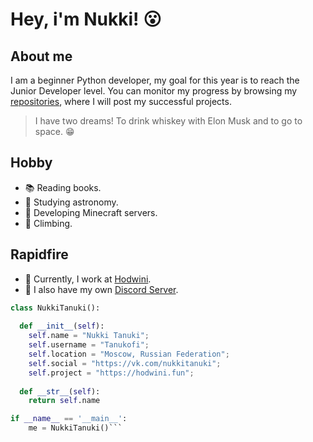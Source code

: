 # Hey, i'm Nukki! 😮

## About me

I am a beginner Python developer, my goal for this year is to reach the Junior Developer level. 
You can monitor my progress by browsing my [repositories](https://github.com/Tanukofi?tab=repositories), where I will post my successful projects. 
> I have two dreams! To drink whiskey with Elon Musk and to go to space. 😁

## Hobby

- 📚 Reading books.
- 🌌 Studying astronomy.
- 🔧 Developing Minecraft servers.
- 🗻 Climbing.

## Rapidfire

- 💼 Currently, I work at [Hodwini](https://hodwini.fun).
- 💭 I also have my own [Discord Server](https://discord.gg/8rDrnz6D7u).

```python
class NukkiTanuki():
    
  def __init__(self):
    self.name = "Nukki Tanuki";
    self.username = "Tanukofi";
    self.location = "Moscow, Russian Federation";
    self.social = "https://vk.com/nukkitanuki";
    self.project = "https://hodwini.fun";
  
  def __str__(self):
    return self.name

if __name__ == '__main__':
    me = NukkiTanuki()```
